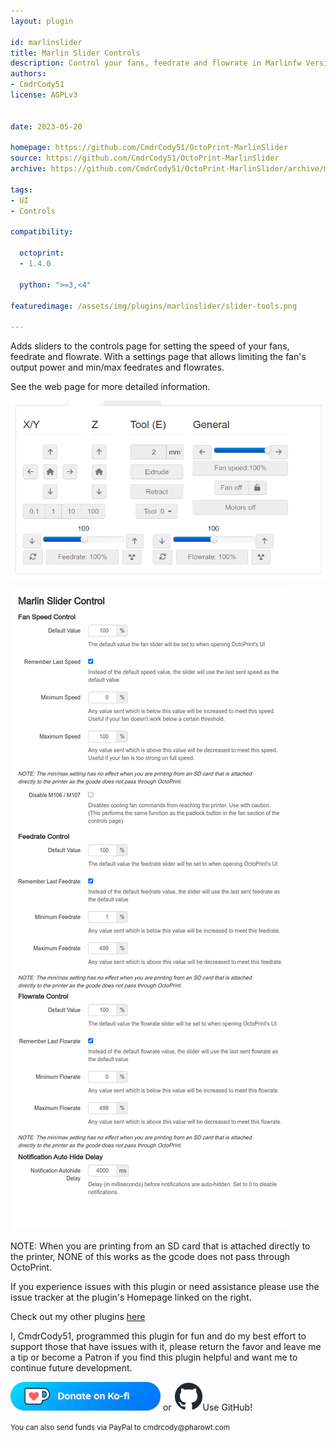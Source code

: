 ```yaml
---
layout: plugin

id: marlinslider
title: Marlin Slider Controls
description: Control your fans, feedrate and flowrate in Marlinfw Version 2+.
authors:
- CmdrCody51
license: AGPLv3


date: 2023-05-20

homepage: https://github.com/CmdrCody51/OctoPrint-MarlinSlider
source: https://github.com/CmdrCody51/OctoPrint-MarlinSlider
archive: https://github.com/CmdrCody51/OctoPrint-MarlinSlider/archive/main.zip

tags:
- UI
- Controls

compatibility:

  octoprint:
  - 1.4.0

  python: ">=3,<4"
  
featuredimage: /assets/img/plugins/marlinslider/slider-tools.png

---
```


Adds sliders to the controls page for setting the speed of your fans, feedrate and flowrate.
With a settings page that allows limiting the fan's output power and min/max feedrates and flowrates.

See the web page for more detailed information.

![screenshot](/assets/img/plugins/marlinslider/slider-tools.png)

![screenshot](/assets/img/plugins/marlinslider/settings.png)

NOTE: When you are printing from an SD card that is attached directly to the printer, NONE of this works as the gcode does not pass through OctoPrint.

If you experience issues with this plugin or need assistance please use the issue tracker at the plugin's Homepage linked on the right.

Check out my other plugins [here](https://plugins.octoprint.org/by_author/#CmdrCody51)

I, CmdrCody51, programmed this plugin for fun and do my best effort to support those that have issues with it, please return the favor 
and leave me a tip or become a Patron if you find this plugin helpful and want me to continue future development.

[![Ko-Fi](/assets/img/plugins/marlinslider/Ko-fi_Donate.png)](https://ko-fi.com/cmdrcody) or [![GitHub](/assets/img/plugins/marlinslider/github-mark-small.png)](https://github.com/CmdrCody51/OctoPrint-MarlinSlider)Use GitHub!

<small>You can also send funds via PayPal to cmdrcody&#64;pharowt&#46;com</small>
